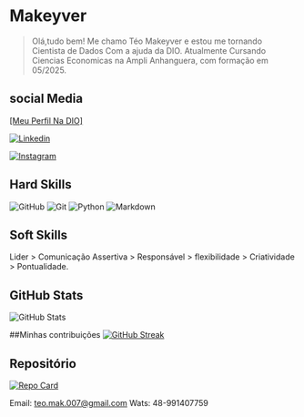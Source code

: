# Makeyver

> Olá,tudo bem! Me chamo Téo Makeyver e estou me tornando Cientista de Dados Com a ajuda da DIO. Atualmente Cursando Ciencias Economicas na Ampli Anhanguera, com formação em 05/2025. 

## social Media

[[Meu Perfil Na DIO]][def]


[![Linkedin](https://img.shields.io/badge/Linkedin-FFF?style=for-the-badge&logo=Linkedin)](https://www.linkedin.com/in/t%C3%A9o-makeyver-em-busca-da-cea-916b0bb5/)

[![Instagram](https://img.shields.io/badge/Instagram-000?style=for-the-badge&logo=instagram)](https://www.instagram.com/teomakeyver)

## Hard Skills
![GitHub](https://img.shields.io/badge/GitHub-ec63a1?style=for-the-badge&logo=github&logoColor=fff)
![Git](https://img.shields.io/badge/Git-ec63a1?style=for-the-badge&logo=git&logoColor=fff)
![Python](https://img.shields.io/badge/Python-000?style=for-the-badge&logo=python)
![Markdown](https://img.shields.io/badge/Markdown-000?style=for-the-badge&logo=markdown)

## Soft Skills
Lider > Comunicação Assertiva > Responsável > flexibilidade > Criatividade > Pontualidade.

## GitHub Stats

![GitHub Stats](https://github-readme-stats.vercel.app/api?username=Makeyver&theme=transparent&bg_color=000&border_color=30A3DC&show_icons=true&icon_color=30A3DC&title_color=E94D5F&text_color=fff&hide_title=true&hide=stars)


##Minhas contribuições
[![GitHub Streak](https://streak-stats.demolab.com/?user=Makeyver&theme=bear&background=000&border=30A3DC&dates=fff)](https://git.io/streak-stats)



## Repositório


[![Repo Card](https://github-readme-stats.vercel.app/api/pin/?username=Makeyver&repo=dio-lab-open-source-do-teo&bg_color=000&border_color=30A3DC&show_icons=true&icon_color=30A3DC&title_color=E94D5F&text_color=FFF)](https://github.com/Makeyver/dio-lab-open-source-do-teo)

Email: teo.mak.007@gmail.com
Wats: 48-991407759

[def]: https://web.dio.me/users/teo_mak_007?tab=skills